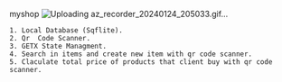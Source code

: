 myshop
![Uploading az_recorder_20240124_205033.gif…]()
    
    1. Local Database (Sqflite).
    2. Qr  Code Scanner.
    3. GETX State Managment.
    4. Search in items and create new item with qr code scanner.
    5. Claculate total price of products that client buy with qr code scanner.

